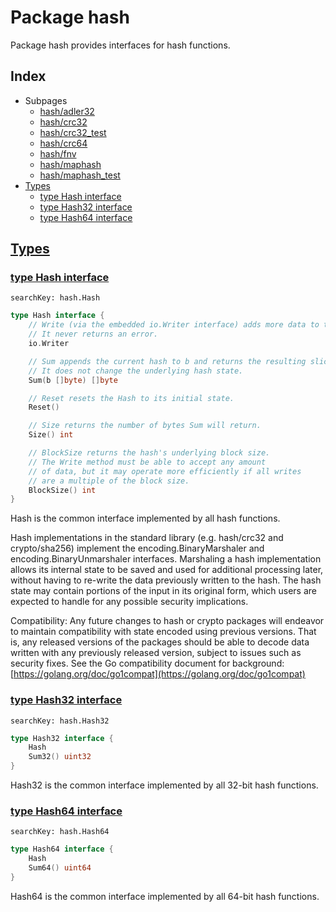 # Package hash

Package hash provides interfaces for hash functions. 

## Index

* Subpages
  * [hash/adler32](hash/adler32.md)
  * [hash/crc32](hash/crc32.md)
  * [hash/crc32_test](hash/crc32_test.md)
  * [hash/crc64](hash/crc64.md)
  * [hash/fnv](hash/fnv.md)
  * [hash/maphash](hash/maphash.md)
  * [hash/maphash_test](hash/maphash_test.md)
* [Types](#type)
    * [type Hash interface](#Hash)
    * [type Hash32 interface](#Hash32)
    * [type Hash64 interface](#Hash64)


## <a id="type" href="#type">Types</a>

### <a id="Hash" href="#Hash">type Hash interface</a>

```
searchKey: hash.Hash
```

```Go
type Hash interface {
	// Write (via the embedded io.Writer interface) adds more data to the running hash.
	// It never returns an error.
	io.Writer

	// Sum appends the current hash to b and returns the resulting slice.
	// It does not change the underlying hash state.
	Sum(b []byte) []byte

	// Reset resets the Hash to its initial state.
	Reset()

	// Size returns the number of bytes Sum will return.
	Size() int

	// BlockSize returns the hash's underlying block size.
	// The Write method must be able to accept any amount
	// of data, but it may operate more efficiently if all writes
	// are a multiple of the block size.
	BlockSize() int
}
```

Hash is the common interface implemented by all hash functions. 

Hash implementations in the standard library (e.g. hash/crc32 and crypto/sha256) implement the encoding.BinaryMarshaler and encoding.BinaryUnmarshaler interfaces. Marshaling a hash implementation allows its internal state to be saved and used for additional processing later, without having to re-write the data previously written to the hash. The hash state may contain portions of the input in its original form, which users are expected to handle for any possible security implications. 

Compatibility: Any future changes to hash or crypto packages will endeavor to maintain compatibility with state encoded using previous versions. That is, any released versions of the packages should be able to decode data written with any previously released version, subject to issues such as security fixes. See the Go compatibility document for background: [https://golang.org/doc/go1compat](https://golang.org/doc/go1compat) 

### <a id="Hash32" href="#Hash32">type Hash32 interface</a>

```
searchKey: hash.Hash32
```

```Go
type Hash32 interface {
	Hash
	Sum32() uint32
}
```

Hash32 is the common interface implemented by all 32-bit hash functions. 

### <a id="Hash64" href="#Hash64">type Hash64 interface</a>

```
searchKey: hash.Hash64
```

```Go
type Hash64 interface {
	Hash
	Sum64() uint64
}
```

Hash64 is the common interface implemented by all 64-bit hash functions. 

